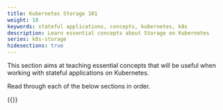 ```yaml
---
title: Kubernetes Storage 101
weight: 10
keywords: stateful applications, concepts, kubernetes, k8s
description: Learn essential concepts about Storage on Kubernetes
series: k8s-storage
hidesections: true
---
```


This section aims at teaching essential concepts that will be useful when working with stateful applications on Kubernetes.

Read through each of the below sections in order.

{{<homelist series="k8s-101">}}
